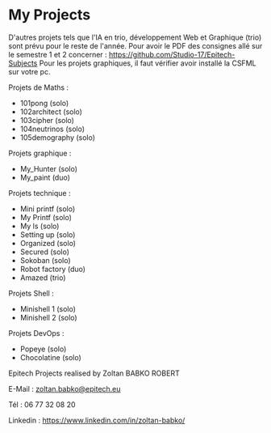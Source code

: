 # My Projects

D'autres projets tels que l'IA en trio, développement Web et Graphique (trio) sont prévu pour le reste de l'année.
Pour avoir le PDF des consignes allé sur le semestre 1 et 2 concerner : https://github.com/Studio-17/Epitech-Subjects
Pour les projets graphiques, il faut vérifier avoir installé la CSFML sur votre pc.

Projets de Maths :
- 101pong (solo)
- 102architect (solo)
- 103cipher (solo)
- 104neutrinos (solo)
- 105demography (solo)

Projets graphique :
- My_Hunter (solo)
- My_paint (duo)

Projets technique :
- Mini printf (solo)
- My Printf (solo)
- My ls (solo)
- Setting up (solo)
- Organized (solo)
- Secured (solo)
- Sokoban (solo)
- Robot factory (duo)
- Amazed (trio)

Projets Shell :
- Minishell 1 (solo)
- Minishell 2 (solo)

Projets DevOps :
- Popeye (solo)
- Chocolatine (solo)

Epitech Projects realised by Zoltan BABKO ROBERT

E-Mail : zoltan.babko@epitech.eu

Tél : 06 77 32 08 20

Linkedin : https://www.linkedin.com/in/zoltan-babko/ 
